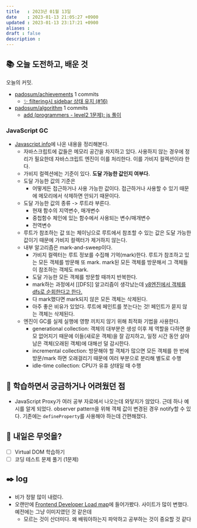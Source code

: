 ```yaml
---
title   : 2023년 01월 13일 
date    : 2023-01-13 21:05:27 +0900
updated : 2023-01-13 23:17:21 +0900
aliases : 
draft : false
description : 
---
```

## 📚 오늘 도전하고, 배운 것

<!-- commit -->
오늘의 커밋.
- [padosum/achievements](https://github.com/padosum/achievements) 1 commits
  - [✨ filtering시 sidebar 상태 유지 (#16)](https://github.com/padosum/achievements/commit/b46f06c65eddbe11c3aa7ffc3c2bea40f3f4da73)
- [padosum/algorithm](https://github.com/padosum/algorithm) 1 commits
  - [add (programmers - level2 1문제): js 풀이](https://github.com/padosum/algorithm/commit/0baecc1c3f69f2071d85203c9b0395b22212f967)
<!-- commitstop -->

### JavaScript GC
- [Javascript.info](https://ko.javascript.info/garbage-collection)에 나온 내용을 정리해본다.
	- 자바스크립트에 값들은 메모리 공간을 차지하고 있다. 사용하지 않는 경우에 정리가 필요한데 자바스크립트 엔진이 이를 처리한다. 이를 가비지 컬렉션이라 한다.
	- 가비지 컬렉션에는 기준이 있다. **도달 가능한 값인지 여부다.**
	- 도달 가능한 값의 기준은
		- 어떻게든 접근하거나 사용 가능한 값이다. 접근하거나 사용할 수 있기 때문에 메모리에서 삭제하면 안되기 때문이다.
	- 도달 가능한 값의 종류 -> 루트라 부른다.
		- 현재 함수의 지역변수, 매개변수
		- 중첩함수 체인에 있는 함수에서 사용되는 변수/매개변수
		- 전역변수
	- 루트가 참조하는 값 또는 체이닝으로 루트에서 참조할 수 있는 값은 도달 가능한 값이기 때문에 가비지 컬렉터가 제거하지 않는다.
	- 내부 알고리즘은 mark-and-sweep이다.
		- 가비지 컬렉터는 루트 정보를 수집해 기억(mark)한다. 루트가 참조하고 있는 모든 객체를 방문해 또 mark. mark된 모든 객체를 방문해서 그 객체들이 참조하는 객체도 mark. 
		- 도달 가능한 모든 객체를 방문할 때까지 반복한다.
		- mark하는 과정에서 [[DFS]] 알고리즘이 생각났는데 [v8엔진에서 객체를 dfs로 순회한다고 한다.](https://fe-developers.kakaoent.com/2022/220519-garbage-collection/)
		- 다 mark했다면 mark되지 않은 모든 객체는 삭제된다.
		- 아주 좋은 비유가 있었다. 루트에 페인트를 붓는다는 것! 페인트가 묻지 않는 객체는 삭제된다.
	- 엔진이 GC를 실제 실행에 영향 끼치지 않기 위해 최적화 기법을 사용한다.
		- generational collection: 객체의 대부분은 생성 이후 제 역할을 다하면 쓸모 없어지기 때문에 이들(새로운 객체)을 잘 감지하고, 일정 시간 동안 살아남은 객체(오래된 객체)에 대해선 덜 감시한다.
		- incremental collection: 방문해야 할 객체가 많으면 모든 객체를 한 번에 방문/mark 하면 오래걸리기 때문에 여러 부분으로 분리해 별도로 수행
		- idle-time collection: CPU가 유휴 상태일 때 수행

## 🤔 학습하면서 궁금하거나 어려웠던 점
- JavaScript Proxy가 여러 공부 자료에서 나오는데 와닿지가 않았다. 근데 하나 예시를 알게 되었다. observer pattern을 위해 객체 값이 변경된 경우 notify할 수 있다. 기존에는 `defineProperty`를 사용해야 하는데 간편해졌다.

## 🌅 내일은 무엇을?
- [ ] Virtual DOM 학습하기
- [ ] 코딩 테스트 문제 풀기 (1문제)

## ✒️ log
- 비가 정말 많이 내렸다. 
- 오랜만에 [Frontend Developer Load map](https://roadmap.sh/frontend/)에 들어가봤다. 사이트가 많이 변했다. 예전에는 그냥 이미지였던 것 같은데
  - 모르는 것이 산더미다. 왜 배워야하는지 파악하고 공부하는 것이 중요할 것 같다
